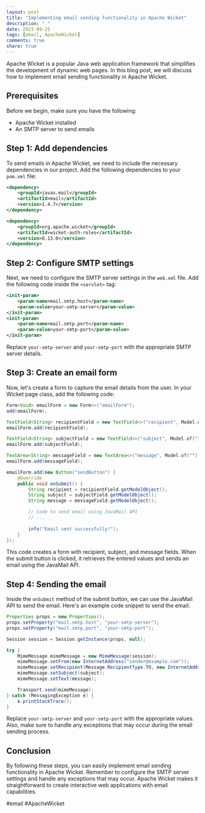```yaml
---
layout: post
title: "Implementing email sending functionality in Apache Wicket"
description: " "
date: 2023-09-25
tags: [email, ApacheWicket]
comments: true
share: true
---
```


Apache Wicket is a popular Java web application framework that simplifies the development of dynamic web pages. In this blog post, we will discuss how to implement email sending functionality in Apache Wicket.

## Prerequisites
Before we begin, make sure you have the following:

- Apache Wicket installed
- An SMTP server to send emails

## Step 1: Add dependencies
To send emails in Apache Wicket, we need to include the necessary dependencies in our project. Add the following dependencies to your `pom.xml` file:

```xml
<dependency>
    <groupId>javax.mail</groupId>
    <artifactId>mail</artifactId>
    <version>1.4.7</version>
</dependency>

<dependency>
    <groupId>org.apache.wicket</groupId>
    <artifactId>wicket-auth-roles</artifactId>
    <version>8.13.0</version>
</dependency>
```

## Step 2: Configure SMTP settings
Next, we need to configure the SMTP server settings in the `web.xml` file. Add the following code inside the `<servlet>` tag:

```xml
<init-param>
    <param-name>mail.smtp.host</param-name>
    <param-value>your-smtp-server</param-value>
</init-param>
<init-param>
    <param-name>mail.smtp.port</param-name>
    <param-value>your-smtp-port</param-value>
</init-param>
```

Replace `your-smtp-server` and `your-smtp-port` with the appropriate SMTP server details.

## Step 3: Create an email form
Now, let's create a form to capture the email details from the user. In your Wicket page class, add the following code:

```java
Form<Void> emailForm = new Form<>("emailForm");
add(emailForm);

TextField<String> recipientField = new TextField<>("recipient", Model.of(""));
emailForm.add(recipientField);

TextField<String> subjectField = new TextField<>("subject", Model.of(""));
emailForm.add(subjectField);

TextArea<String> messageField = new TextArea<>("message", Model.of(""));
emailForm.add(messageField);

emailForm.add(new Button("sendButton") {
    @Override
    public void onSubmit() {
        String recipient = recipientField.getModelObject();
        String subject = subjectField.getModelObject();
        String message = messageField.getModelObject();

        // Code to send email using JavaMail API
        // ...
        
        info("Email sent successfully!");
    }
});
```

This code creates a form with recipient, subject, and message fields. When the submit button is clicked, it retrieves the entered values and sends an email using the JavaMail API.

## Step 4: Sending the email
Inside the `onSubmit` method of the submit button, we can use the JavaMail API to send the email. Here's an example code snippet to send the email:

```java
Properties props = new Properties();
props.setProperty("mail.smtp.host", "your-smtp-server");
props.setProperty("mail.smtp.port", "your-smtp-port");

Session session = Session.getInstance(props, null);

try {
    MimeMessage mimeMessage = new MimeMessage(session);
    mimeMessage.setFrom(new InternetAddress("sender@example.com"));
    mimeMessage.setRecipient(Message.RecipientType.TO, new InternetAddress(recipient));
    mimeMessage.setSubject(subject);
    mimeMessage.setText(message);

    Transport.send(mimeMessage);
} catch (MessagingException e) {
    e.printStackTrace();
}
```

Replace `your-smtp-server` and `your-smtp-port` with the appropriate values. Also, make sure to handle any exceptions that may occur during the email sending process.

## Conclusion
By following these steps, you can easily implement email sending functionality in Apache Wicket. Remember to configure the SMTP server settings and handle any exceptions that may occur. Apache Wicket makes it straightforward to create interactive web applications with email capabilities.

#email #ApacheWicket